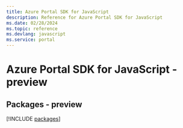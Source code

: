 ```yaml
---
title: Azure Portal SDK for JavaScript
description: Reference for Azure Portal SDK for JavaScript
ms.date: 02/28/2024
ms.topic: reference
ms.devlang: javascript
ms.service: portal
---
```

# Azure Portal SDK for JavaScript - preview
## Packages - preview
[!INCLUDE [packages](portal-index.md)]